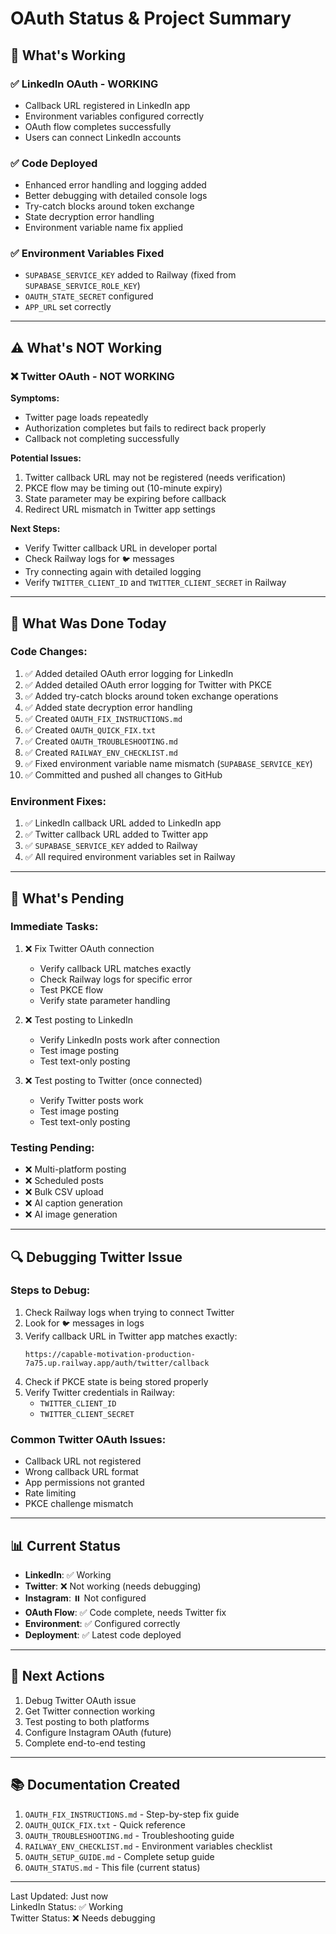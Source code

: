 # OAuth Status & Project Summary

## 🎉 What's Working

### ✅ LinkedIn OAuth - WORKING
- Callback URL registered in LinkedIn app
- Environment variables configured correctly
- OAuth flow completes successfully
- Users can connect LinkedIn accounts

### ✅ Code Deployed
- Enhanced error handling and logging added
- Better debugging with detailed console logs
- Try-catch blocks around token exchange
- State decryption error handling
- Environment variable name fix applied

### ✅ Environment Variables Fixed
- `SUPABASE_SERVICE_KEY` added to Railway (fixed from `SUPABASE_SERVICE_ROLE_KEY`)
- `OAUTH_STATE_SECRET` configured
- `APP_URL` set correctly

---

## ⚠️ What's NOT Working

### ❌ Twitter OAuth - NOT WORKING
**Symptoms:**
- Twitter page loads repeatedly
- Authorization completes but fails to redirect back properly
- Callback not completing successfully

**Potential Issues:**
1. Twitter callback URL may not be registered (needs verification)
2. PKCE flow may be timing out (10-minute expiry)
3. State parameter may be expiring before callback
4. Redirect URL mismatch in Twitter app settings

**Next Steps:**
- Verify Twitter callback URL in developer portal
- Check Railway logs for `🐦` messages
- Try connecting again with detailed logging
- Verify `TWITTER_CLIENT_ID` and `TWITTER_CLIENT_SECRET` in Railway

---

## 📝 What Was Done Today

### Code Changes:
1. ✅ Added detailed OAuth error logging for LinkedIn
2. ✅ Added detailed OAuth error logging for Twitter with PKCE
3. ✅ Added try-catch blocks around token exchange operations
4. ✅ Added state decryption error handling
5. ✅ Created `OAUTH_FIX_INSTRUCTIONS.md`
6. ✅ Created `OAUTH_QUICK_FIX.txt`
7. ✅ Created `OAUTH_TROUBLESHOOTING.md`
8. ✅ Created `RAILWAY_ENV_CHECKLIST.md`
9. ✅ Fixed environment variable name mismatch (`SUPABASE_SERVICE_KEY`)
10. ✅ Committed and pushed all changes to GitHub

### Environment Fixes:
1. ✅ LinkedIn callback URL added to LinkedIn app
2. ✅ Twitter callback URL added to Twitter app
3. ✅ `SUPABASE_SERVICE_KEY` added to Railway
4. ✅ All required environment variables set in Railway

---

## 🚧 What's Pending

### Immediate Tasks:
1. ❌ Fix Twitter OAuth connection
   - Verify callback URL matches exactly
   - Check Railway logs for specific error
   - Test PKCE flow
   - Verify state parameter handling

2. ❌ Test posting to LinkedIn
   - Verify LinkedIn posts work after connection
   - Test image posting
   - Test text-only posting

3. ❌ Test posting to Twitter (once connected)
   - Verify Twitter posts work
   - Test image posting
   - Test text-only posting

### Testing Pending:
- ❌ Multi-platform posting
- ❌ Scheduled posts
- ❌ Bulk CSV upload
- ❌ AI caption generation
- ❌ AI image generation

---

## 🔍 Debugging Twitter Issue

### Steps to Debug:
1. Check Railway logs when trying to connect Twitter
2. Look for `🐦` messages in logs
3. Verify callback URL in Twitter app matches exactly:
   ```
   https://capable-motivation-production-7a75.up.railway.app/auth/twitter/callback
   ```
4. Check if PKCE state is being stored properly
5. Verify Twitter credentials in Railway:
   - `TWITTER_CLIENT_ID`
   - `TWITTER_CLIENT_SECRET`

### Common Twitter OAuth Issues:
- Callback URL not registered
- Wrong callback URL format
- App permissions not granted
- Rate limiting
- PKCE challenge mismatch

---

## 📊 Current Status

- **LinkedIn**: ✅ Working
- **Twitter**: ❌ Not working (needs debugging)
- **Instagram**: ⏸️ Not configured
- **OAuth Flow**: ✅ Code complete, needs Twitter fix
- **Environment**: ✅ Configured correctly
- **Deployment**: ✅ Latest code deployed

---

## 🎯 Next Actions

1. Debug Twitter OAuth issue
2. Get Twitter connection working
3. Test posting to both platforms
4. Configure Instagram OAuth (future)
5. Complete end-to-end testing

---

## 📚 Documentation Created

1. `OAUTH_FIX_INSTRUCTIONS.md` - Step-by-step fix guide
2. `OAUTH_QUICK_FIX.txt` - Quick reference
3. `OAUTH_TROUBLESHOOTING.md` - Troubleshooting guide
4. `RAILWAY_ENV_CHECKLIST.md` - Environment variables checklist
5. `OAUTH_SETUP_GUIDE.md` - Complete setup guide
6. `OAUTH_STATUS.md` - This file (current status)

---

Last Updated: Just now  
LinkedIn Status: ✅ Working  
Twitter Status: ❌ Needs debugging
